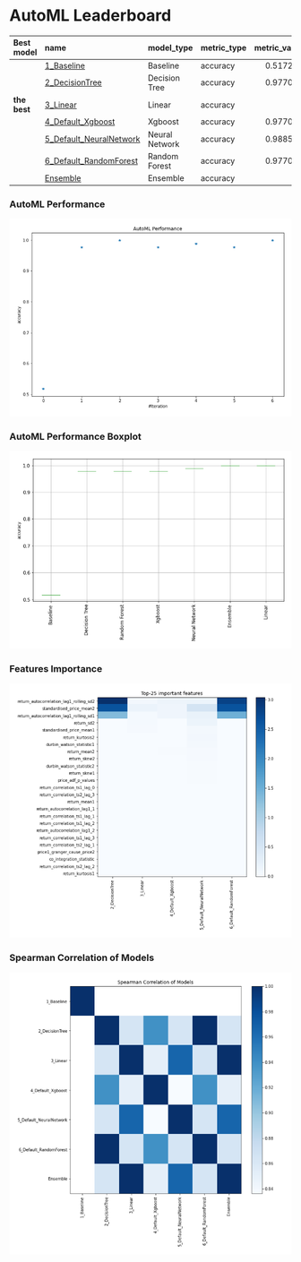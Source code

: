 # AutoML Leaderboard

| Best model   | name                                                         | model_type     | metric_type   |   metric_value |   train_time |
|:-------------|:-------------------------------------------------------------|:---------------|:--------------|---------------:|-------------:|
|              | [1_Baseline](1_Baseline/README.md)                           | Baseline       | accuracy      |       0.517241 |         7.22 |
|              | [2_DecisionTree](2_DecisionTree/README.md)                   | Decision Tree  | accuracy      |       0.977011 |        11.86 |
| **the best** | [3_Linear](3_Linear/README.md)                               | Linear         | accuracy      |       1        |        11.39 |
|              | [4_Default_Xgboost](4_Default_Xgboost/README.md)             | Xgboost        | accuracy      |       0.977011 |        10.89 |
|              | [5_Default_NeuralNetwork](5_Default_NeuralNetwork/README.md) | Neural Network | accuracy      |       0.988506 |         9.08 |
|              | [6_Default_RandomForest](6_Default_RandomForest/README.md)   | Random Forest  | accuracy      |       0.977011 |        13.44 |
|              | [Ensemble](Ensemble/README.md)                               | Ensemble       | accuracy      |       1        |         0.42 |

### AutoML Performance
![AutoML Performance](ldb_performance.png)

### AutoML Performance Boxplot
![AutoML Performance Boxplot](ldb_performance_boxplot.png)

### Features Importance
![features importance across models](features_heatmap.png)



### Spearman Correlation of Models
![models spearman correlation](correlation_heatmap.png)

